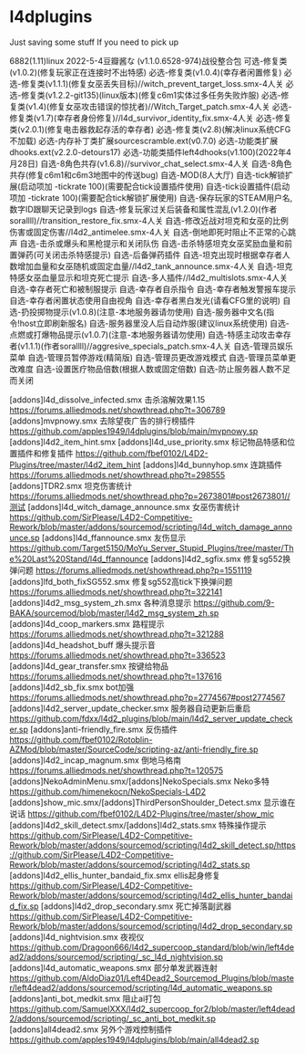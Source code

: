 # l4dplugins
Just saving some stuff
If you need to pick up

6882(1.11)linux
2022-5-4豆瓣酱な (v1.1.0.6528-974)战役整合包
可选-修复类(v1.0.2)(修复玩家正在连接时不出特感)
必选-修复类(v1.0.4)(幸存者闲置修复)
必选-修复类(v1.1.1)(修复女巫丢失目标)//witch_prevent_target_loss.smx-4人关
必选-修复类(v1.2.2-git135)(linux版本)(修复c6m1实体过多任务失败炸服)
必选-修复类(v1.4)(修复女巫攻击错误的惊扰者)//Witch_Target_patch.smx-4人关
必选-修复类(v1.7)(幸存者身份修复)//l4d_survivor_identity_fix.smx-4人关
必选-修复类(v2.0.1)(修复电击器救起存活的幸存者)
必选-修复类(v2.8)(解决linux系统CFG不加载)
必选-内存补丁类扩展sourcescramble.ext(v0.7.0)
必选-功能类扩展dhooks.ext(v2.2.0-detours17)
必选-功能类插件left4dhooks(v1.100)(2022年4月28日)
自选-8角色共存(v1.6.8)//survivor_chat_select.smx-4人关
自选-8角色共存(修复c6m1和c6m3地图中的传送bug)
自选-MOD(8人大厅)
自选-tick解锁扩展(启动项加 -tickrate 100)(需要配合tick设置插件使用)
自选-tick设置插件(启动项加 -tickrate 100)(需要配合tick解锁扩展使用)
自选-保存玩家的STEAM用户名,数字ID跟聊天记录到logs
自选-修复玩家过关后装备和属性混乱(v1.2.0)(作者sorallll)//transition_restore_fix.smx-4人关
自选-修改近战对坦克和女巫的比例伤害或固定伤害//l4d2_antimelee.smx-4人关
自选-倒地即死时阻止不正常的心跳声
自选-击杀或爆头和黑枪提示和关闭队伤
自选-击杀特感坦克女巫奖励血量和前置弹药(可关闭击杀特感提示)
自选-后备弹药插件
自选-坦克出现时根据幸存者人数增加血量和女巫随机或固定血量//l4d2_tank_announce.smx-4人关
自选-坦克特感女巫血量显示和坦克死亡提示
自选-多人插件//l4d2_multislots.smx-4人关
自选-幸存者死亡和被制服提示
自选-幸存者自杀指令
自选-幸存者触发警报车提示
自选-幸存者闲置状态使用自由视角
自选-幸存者黑白发光(请看CFG里的说明)
自选-扔投掷物提示(v1.0.8)(注意-本地服务器请勿使用)
自选-服务器中文名(指令!host立即刷新服名)
自选-服务器里没人后自动炸服(建议linux系统使用)
自选-点燃或打爆物品提示(v1.0.7)(注意-本地服务器请勿使用)
自选-特感主动攻击幸存者(v1.1.1)(作者sorallll)//aggresive_specials_patch.smx-4人关
自选-管理员娱乐菜单
自选-管理员暂停游戏(精简版)
自选-管理员更改游戏模式
自选-管理员菜单更改难度
自选-设置医疗物品倍数(根据人数或固定倍数)
自选-防止服务器人数不足而关闭

[addons]l4d_dissolve_infected.smx 击杀溶解效果1.15 https://forums.alliedmods.net/showthread.php?t=306789 
[addons]mvpnowy.smx 去除望夜广告的排行榜插件 https://github.com/apples1949/l4dplugins/blob/main/mvpnowy.sp
[addons]l4d2_item_hint.smx [addons]l4d_use_priority.smx 标记物品特感和位置插件和修复插件 https://github.com/fbef0102/L4D2-Plugins/tree/master/l4d2_item_hint 
[addons]l4d_bunnyhop.smx 连跳插件 https://forums.alliedmods.net/showthread.php?t=298555
[addons]TDR2.smx 坦克伤害统计 https://forums.alliedmods.net/showthread.php?p=2673801#post2673801//测试
[addons]l4d_witch_damage_announce.smx 女巫伤害统计 https://github.com/SirPlease/L4D2-Competitive-Rework/blob/master/addons/sourcemod/scripting/l4d_witch_damage_announce.sp
[addons]l4d_ffannounce.smx 友伤显示 https://github.com/Target5150/MoYu_Server_Stupid_Plugins/tree/master/The%20Last%20Stand/l4d_ffannounce
[addons]l4d2_sgfix.smx 修复sg552换弹问题 https://forums.alliedmods.net/showthread.php?p=1551119
[addons]lfd_both_fixSG552.smx 修复sg552高tick下换弹问题 https://forums.alliedmods.net/showthread.php?t=322141
[addons]l4d2_msg_system_zh.smx 各种消息提示 https://github.com/9-BAKA/sourcemod/blob/master/l4d2_msg_system_zh.sp
[addons]l4d_coop_markers.smx 路程提示 https://forums.alliedmods.net/showthread.php?t=321288
[addons]l4d_headshot_buff 爆头提示音 https://forums.alliedmods.net/showthread.php?t=336523
[addons]l4d_gear_transfer.smx 按键给物品 https://forums.alliedmods.net/showthread.php?t=137616
[addons]l4d2_sb_fix.smx bot加强 https://forums.alliedmods.net/showthread.php?p=2774567#post2774567
[addons]l4d2_server_update_checker.smx 服务器自动更新后重启 https://github.com/fdxx/l4d2_plugins/blob/main/l4d2_server_update_checker.sp
[addons]anti-friendly_fire.smx 反伤插件 https://github.com/fbef0102/Rotoblin-AZMod/blob/master/SourceCode/scripting-az/anti-friendly_fire.sp
[addons]l4d2_incap_magnum.smx 倒地马格南 https://forums.alliedmods.net/showthread.php?t=120575
[addons]NekoAdminMenu.smx/[addons]NekoSpecials.smx Neko多特 https://github.com/himenekocn/NekoSpecials-L4D2
[addons]show_mic.smx/[addons]ThirdPersonShoulder_Detect.smx 显示谁在说话 https://github.com/fbef0102/L4D2-Plugins/tree/master/show_mic
[addons]l4d2_skill_detect.smx/[addons]l4d2_stats.smx 特殊操作提示 https://github.com/SirPlease/L4D2-Competitive-Rework/blob/master/addons/sourcemod/scripting/l4d2_skill_detect.sp/https://github.com/SirPlease/L4D2-Competitive-Rework/blob/master/addons/sourcemod/scripting/l4d2_stats.sp
[addons]l4d2_ellis_hunter_bandaid_fix.smx ellis起身修复 https://github.com/SirPlease/L4D2-Competitive-Rework/blob/master/addons/sourcemod/scripting/l4d2_ellis_hunter_bandaid_fix.sp
[addons]l4d2_drop_secondary.smx 死亡掉落副武器 https://github.com/SirPlease/L4D2-Competitive-Rework/blob/master/addons/sourcemod/scripting/l4d2_drop_secondary.sp
[addons]l4d_nightvision.smx 夜视仪 https://github.com/Dragoon666/l4d2_supercoop_standard/blob/win/left4dead2/addons/sourcemod/scripting/_sc_l4d_nightvision.sp
[addons]l4d_automatic_weapons.smx 部分单发武器连射 https://github.com/AldoDiaz01/Left4Dead2_Sourcemod_Plugins/blob/master/left4dead2/addons/sourcemod/scripting/l4d_automatic_weapons.sp
[addons]anti_bot_medkit.smx 阻止ai打包 https://github.com/SamuelXXX/l4d2_supercoop_for2/blob/master/left4dead2/addons/sourcemod/scripting/_sc_anti_bot_medkit.sp
[addons]all4dead2.smx 另外个游戏控制插件 https://github.com/apples1949/l4dplugins/blob/main/all4dead2.sp
